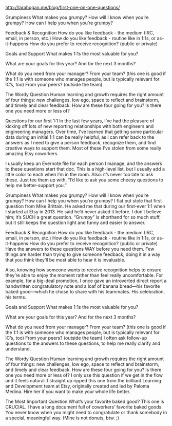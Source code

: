 http://larahogan.me/blog/first-one-on-one-questions/

Grumpiness
What makes you grumpy?
How will I know when you’re grumpy?
How can I help you when you’re grumpy?



Feedback & Recognition
How do you like feedback - the medium (IRC, email, in person, etc.)
How do you like feedback - routine like in 1:1s, or as-it-happens
How do you prefer to receive recognition? (public or private)

Goals and Support
What makes 1:1s the most valuable for you?

What are your goals for this year? And for the next 3 months?

What do you need from your manager?
From your team? (this one is good if the 1:1 is with someone who manages people, but is typically relevant for IC’s, too)
From your peers? (outside the team)

The Wordy Question
Human learning and growth requires the right amount of four things: new challenges, low ego, space to reflect and brainstorm, and timely and clear feedback. How are these four going for you? Is there one you need more or less of?

Questions for our first 1:1
In the last few years, I’ve had the pleasure of kicking off lots of new reporting relationships with both engineers and engineering managers. Over time, I’ve learned that getting some particular data during an initial 1:1 can be really helpful, as I can refer back to the answers as I need to give a person feedback, recognize them, and find creative ways to support them. Most of these I’ve stolen from some really amazing Etsy coworkers.

I usually keep an Evernote file for each person I manage, and the answers to these questions start that doc. This is a high-level list, but I usually add a little color to each when I’m in the room. Also: it’s never too late to ask these. Just tee them up with, “I’d like to ask you some cheesy questions to help me better-support you.”

Grumpiness
What makes you grumpy?
How will I know when you’re grumpy?
How can I help you when you’re grumpy?
I flat out stole that first question from Mike Brittain. He asked me that during our first-ever 1:1 when I started at Etsy in 2013. He said he’d never asked it before. I don’t believe him; it’s SUCH a great question. “Grumpy” is shorthand for so much stuff, but it still keeps the question light and funny and easier to answer.

Feedback & Recognition
How do you like feedback - the medium (IRC, email, in person, etc.)
How do you like feedback - routine like in 1:1s, or as-it-happens
How do you prefer to receive recognition? (public or private)
Have the answers to these questions WAY before you need them. Few things are harder than trying to give someone feedback; doing it in a way that you think they’ll be most able to hear it is invaluable.

Also, knowing how someone wants to receive recognition helps to ensure they’re able to enjoy the moment rather than feel really uncomfortable. For example, for a big-deal promotion, I once gave an introverted direct report a handwritten congratulatory note and a loaf of banana bread—his favorite baked good—which he chose to share with his teammates. His celebration, his terms.

Goals and Support
What makes 1:1s the most valuable for you?

What are your goals for this year? And for the next 3 months?

What do you need from your manager?
From your team? (this one is good if the 1:1 is with someone who manages people, but is typically relevant for IC’s, too)
From your peers? (outside the team)
I often ask follow-up questions to the answers to these questions, to help me really clarify and understand.

The Wordy Question
Human learning and growth requires the right amount of four things: new challenges, low ego, space to reflect and brainstorm, and timely and clear feedback. How are these four going for you? Is there one you need more or less of?
I only use this question if we get in the flow and it feels natural. I straight up ripped this one from the brilliant Learning and Development team at Etsy, originally created and led by Paloma Medina. Hire her if you want to make your whole life better.

The Most Important Question
What’s your favorite baked good?
This one is CRUCIAL. I have a long document full of coworkers’ favorite baked goods. You never know when you might need to congratulate or thank somebody in a special, meaningful way. (Mine is not donuts, btw. ;)

